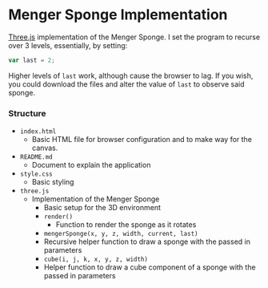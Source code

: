 # Menger Sponge Implementation

[Three.js](https://threejs.org) implementation of the Menger Sponge. I set the program to recurse over 3 levels, essentially, by setting:
```javascript
var last = 2;
```
Higher levels of `last` work, although cause the browser to lag. If you wish, you could download the files and alter the value of `last` to observe said sponge.

### Structure
* `index.html`
  * Basic HTML file for browser configuration and to make way for the canvas.
* `README.md`
  * Document to explain the application
* `style.css`
  * Basic styling
* `three.js`
  * Implementation of the Menger Sponge
    * Basic setup for the 3D environment
    * `render()`
      * Function to render the sponge as it rotates
    *  `mengerSponge(x, y, z, width, current, last)`
      * Recursive helper function to draw a sponge with the passed in parameters
    *  `cube(i, j, k, x, y, z, width)`
      * Helper function to draw a cube component of a sponge with the passed in parameters
